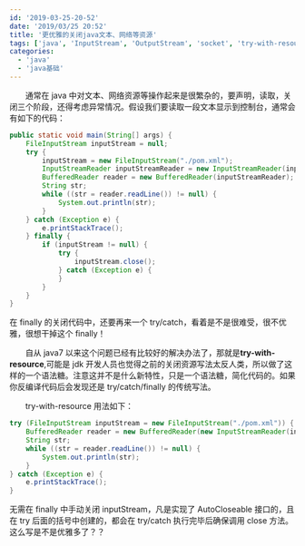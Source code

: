 ```yaml
---
id: '2019-03-25-20-52'
date: '2019/03/25 20:52'
title: '更优雅的关闭java文本、网络等资源'
tags: ['java', 'InputStream', 'OutputStream', 'socket', 'try-with-resource']
categories:
  - 'java'
  - 'java基础'
---
```


&emsp;&emsp;通常在 java 中对文本、网络资源等操作起来是很繁杂的，要声明，读取，关闭三个阶段，还得考虑异常情况。假设我们要读取一段文本显示到控制台，通常会有如下的代码：

```java
public static void main(String[] args) {
    FileInputStream inputStream = null;
    try {
        inputStream = new FileInputStream("./pom.xml");
        InputStreamReader inputStreamReader = new InputStreamReader(inputStream, "utf-8");
        BufferedReader reader = new BufferedReader(inputStreamReader);
        String str;
        while ((str = reader.readLine()) != null) {
            System.out.println(str);
        }
    } catch (Exception e) {
        e.printStackTrace();
    } finally {
        if (inputStream != null) {
            try {
                inputStream.close();
            } catch (Exception e) {
            }
        }
    }
}
```

<!-- more -->

在 finally 的关闭代码中，还要再来一个 try/catch，看着是不是很难受，很不优雅，很想干掉这个 finally！

&emsp;&emsp;自从 java7 以来这个问题已经有比较好的解决办法了，那就是**try-with-resource**,可能是 jdk 开发人员也觉得之前的关闭资源写法太反人类，所以做了这样的一个语法糖。注意这并不是什么新特性，只是一个语法糖，简化代码的。如果你反编译代码后会发现还是 try/catch/finally 的传统写法。

&emsp;&emsp;try-with-resource 用法如下：

```java
try (FileInputStream inputStream = new FileInputStream("./pom.xml")) {
    BufferedReader reader = new BufferedReader(new InputStreamReader(inputStream, "utf-8"));
    String str;
    while ((str = reader.readLine()) != null) {
        System.out.println(str);
    }
} catch (Exception e) {
    e.printStackTrace();
}
```

无需在 finally 中手动关闭 inputStream，凡是实现了 AutoCloseable 接口的，且在 try 后面的括号中创建的，都会在 try/catch 执行完毕后确保调用 close 方法。这么写是不是优雅多了？？
